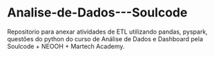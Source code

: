 # Analise-de-Dados---Soulcode
Repositorio para anexar atividades de ETL utilizando pandas, pyspark, questões do python do curso de Análise de Dados e Dashboard pela Soulcode + NEOOH + Martech Academy. 
